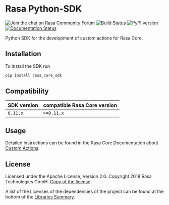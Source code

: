 # Rasa Python-SDK
[![Join the chat on Rasa Community Forum](https://img.shields.io/badge/forum-join%20discussions-brightgreen.svg)](https://forum.rasa.com/?utm_source=badge&utm_medium=badge&utm_campaign=pr-badge&utm_content=badge)
[![Build Status](https://travis-ci.com/RasaHQ/rasa_core_sdk.svg?branch=master)](https://travis-ci.com/RasaHQ/rasa_core_sdk)
[![PyPI version](https://img.shields.io/pypi/v/rasa_core_sdk.svg)](https://pypi.python.org/pypi/rasa-core-sdk)
[![Documentation Status](https://img.shields.io/badge/docs-stable-brightgreen.svg)](https://rasa.com/docs/core)

Python SDK for the development of custom actions for Rasa Core.

## Installation

To install the SDK run

```bash
pip install rasa_core_sdk
```

## Compatibility

| SDK version   | compatible Rasa Core version           |
|---------------|----------------------------------------|
| `0.11.x`      | `>=0.11.x`                             |

## Usage

Detailed instructions can be found in the Rasa Core Documentation about 
[Custom Actions](https://rasa.com/docs/core/customactions.html).

## License
Licensed under the Apache License, Version 2.0. Copyright 2018 Rasa Technologies GmbH. [Copy of the license](LICENSE.txt).

A list of the Licenses of the dependencies of the project can be found at
the bottom of the
[Libraries Summary](https://libraries.io/github/RasaHQ/rasa_core_sdk).
